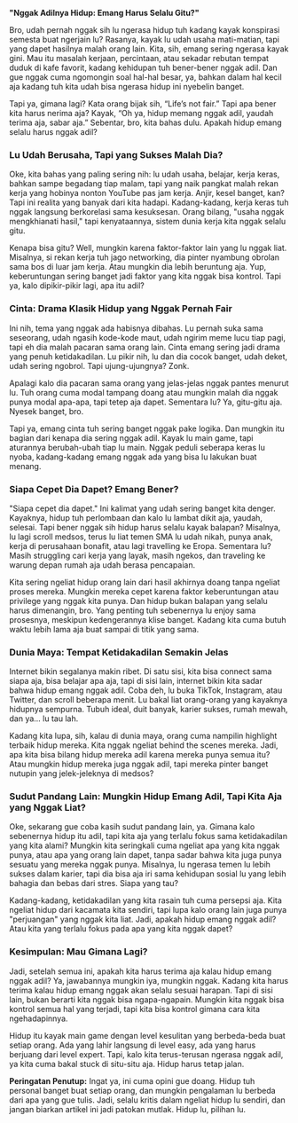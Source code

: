 **"Nggak Adilnya Hidup: Emang Harus Selalu Gitu?"**

Bro, udah pernah nggak sih lu ngerasa hidup tuh kadang kayak konspirasi semesta buat ngerjain lu? Rasanya, kayak lu udah usaha mati-matian, tapi yang dapet hasilnya malah orang lain. Kita, sih, emang sering ngerasa kayak gini. Mau itu masalah kerjaan, percintaan, atau sekadar rebutan tempat duduk di kafe favorit, kadang kehidupan tuh bener-bener nggak adil. Dan gue nggak cuma ngomongin soal hal-hal besar, ya, bahkan dalam hal kecil aja kadang tuh kita udah bisa ngerasa hidup ini nyebelin banget.

Tapi ya, gimana lagi? Kata orang bijak sih, “Life’s not fair.” Tapi apa bener kita harus nerima aja? Kayak, “Oh ya, hidup memang nggak adil, yaudah terima aja, sabar aja.” Sebentar, bro, kita bahas dulu. Apakah hidup emang selalu harus nggak adil?

### **Lu Udah Berusaha, Tapi yang Sukses Malah Dia?**

Oke, kita bahas yang paling sering nih: lu udah usaha, belajar, kerja keras, bahkan sampe begadang tiap malam, tapi yang naik pangkat malah rekan kerja yang hobinya nonton YouTube pas jam kerja. Anjir, kesel banget, kan? Tapi ini realita yang banyak dari kita hadapi. Kadang-kadang, kerja keras tuh nggak langsung berkorelasi sama kesuksesan. Orang bilang, "usaha nggak mengkhianati hasil," tapi kenyataannya, sistem dunia kerja kita nggak selalu gitu.

Kenapa bisa gitu? Well, mungkin karena faktor-faktor lain yang lu nggak liat. Misalnya, si rekan kerja tuh jago networking, dia pinter nyambung obrolan sama bos di luar jam kerja. Atau mungkin dia lebih beruntung aja. Yup, keberuntungan sering banget jadi faktor yang kita nggak bisa kontrol. Tapi ya, kalo dipikir-pikir lagi, apa itu adil?

### **Cinta: Drama Klasik Hidup yang Nggak Pernah Fair**

Ini nih, tema yang nggak ada habisnya dibahas. Lu pernah suka sama seseorang, udah ngasih kode-kode maut, udah ngirim meme lucu tiap pagi, tapi eh dia malah pacaran sama orang lain. Cinta emang sering jadi drama yang penuh ketidakadilan. Lu pikir nih, lu dan dia cocok banget, udah deket, udah sering ngobrol. Tapi ujung-ujungnya? Zonk.

Apalagi kalo dia pacaran sama orang yang jelas-jelas nggak pantes menurut lu. Tuh orang cuma modal tampang doang atau mungkin malah dia nggak punya modal apa-apa, tapi tetep aja dapet. Sementara lu? Ya, gitu-gitu aja. Nyesek banget, bro.

Tapi ya, emang cinta tuh sering banget nggak pake logika. Dan mungkin itu bagian dari kenapa dia sering nggak adil. Kayak lu main game, tapi aturannya berubah-ubah tiap lu main. Nggak peduli seberapa keras lu nyoba, kadang-kadang emang nggak ada yang bisa lu lakukan buat menang.

### **Siapa Cepet Dia Dapet? Emang Bener?**

"Siapa cepet dia dapet." Ini kalimat yang udah sering banget kita denger. Kayaknya, hidup tuh perlombaan dan kalo lu lambat dikit aja, yaudah, selesai. Tapi bener nggak sih hidup harus selalu kayak balapan? Misalnya, lu lagi scroll medsos, terus lu liat temen SMA lu udah nikah, punya anak, kerja di perusahaan bonafit, atau lagi travelling ke Eropa. Sementara lu? Masih struggling cari kerja yang layak, masih ngekos, dan traveling ke warung depan rumah aja udah berasa pencapaian.

Kita sering ngeliat hidup orang lain dari hasil akhirnya doang tanpa ngeliat proses mereka. Mungkin mereka cepet karena faktor keberuntungan atau privilege yang nggak kita punya. Dan hidup bukan balapan yang selalu harus dimenangin, bro. Yang penting tuh sebenernya lu enjoy sama prosesnya, meskipun kedengerannya klise banget. Kadang kita cuma butuh waktu lebih lama aja buat sampai di titik yang sama.

### **Dunia Maya: Tempat Ketidakadilan Semakin Jelas**

Internet bikin segalanya makin ribet. Di satu sisi, kita bisa connect sama siapa aja, bisa belajar apa aja, tapi di sisi lain, internet bikin kita sadar bahwa hidup emang nggak adil. Coba deh, lu buka TikTok, Instagram, atau Twitter, dan scroll beberapa menit. Lu bakal liat orang-orang yang kayaknya hidupnya sempurna. Tubuh ideal, duit banyak, karier sukses, rumah mewah, dan ya... lu tau lah.

Kadang kita lupa, sih, kalau di dunia maya, orang cuma nampilin highlight terbaik hidup mereka. Kita nggak ngeliat behind the scenes mereka. Jadi, apa kita bisa bilang hidup mereka adil karena mereka punya semua itu? Atau mungkin hidup mereka juga nggak adil, tapi mereka pinter banget nutupin yang jelek-jeleknya di medsos?

### **Sudut Pandang Lain: Mungkin Hidup Emang Adil, Tapi Kita Aja yang Nggak Liat?**

Oke, sekarang gue coba kasih sudut pandang lain, ya. Gimana kalo sebenernya hidup itu adil, tapi kita aja yang terlalu fokus sama ketidakadilan yang kita alami? Mungkin kita seringkali cuma ngeliat apa yang kita nggak punya, atau apa yang orang lain dapet, tanpa sadar bahwa kita juga punya sesuatu yang mereka nggak punya. Misalnya, lu ngerasa temen lu lebih sukses dalam karier, tapi dia bisa aja iri sama kehidupan sosial lu yang lebih bahagia dan bebas dari stres. Siapa yang tau?

Kadang-kadang, ketidakadilan yang kita rasain tuh cuma persepsi aja. Kita ngeliat hidup dari kacamata kita sendiri, tapi lupa kalo orang lain juga punya "perjuangan" yang nggak kita liat. Jadi, apakah hidup emang nggak adil? Atau kita yang terlalu fokus pada apa yang kita nggak dapet?

### **Kesimpulan: Mau Gimana Lagi?**

Jadi, setelah semua ini, apakah kita harus terima aja kalau hidup emang nggak adil? Ya, jawabannya mungkin iya, mungkin nggak. Kadang kita harus terima kalau hidup emang nggak akan selalu sesuai harapan. Tapi di sisi lain, bukan berarti kita nggak bisa ngapa-ngapain. Mungkin kita nggak bisa kontrol semua hal yang terjadi, tapi kita bisa kontrol gimana cara kita ngehadapinnya.

Hidup itu kayak main game dengan level kesulitan yang berbeda-beda buat setiap orang. Ada yang lahir langsung di level easy, ada yang harus berjuang dari level expert. Tapi, kalo kita terus-terusan ngerasa nggak adil, ya kita cuma bakal stuck di situ-situ aja. Hidup harus tetap jalan.

**Peringatan Penutup:**
Ingat ya, ini cuma opini gue doang. Hidup tuh personal banget buat setiap orang, dan mungkin pengalaman lu berbeda dari apa yang gue tulis. Jadi, selalu kritis dalam ngeliat hidup lu sendiri, dan jangan biarkan artikel ini jadi patokan mutlak. Hidup lu, pilihan lu.